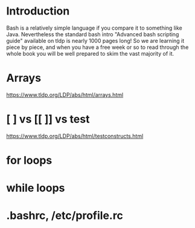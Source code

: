 # Introduction
Bash is a relatively simple language if you compare it to something like Java. Nevertheless
the standard bash intro "Advanced bash scripting guide" available on tldp is nearly 1000 pages long!
So we are learning it piece by piece, and when you have a free week or so to read through the 
whole book you will be well prepared to skim the vast majority of it.

# Arrays
https://www.tldp.org/LDP/abs/html/arrays.html

# [ ] vs [[ ]] vs test
https://www.tldp.org/LDP/abs/html/testconstructs.html

# for loops

# while loops

# .bashrc, /etc/profile.rc
